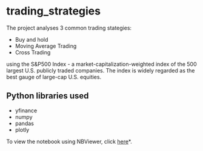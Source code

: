 # trading_strategies

The project analyses 3 common trading stategies:

- Buy and hold
- Moving Average Trading
- Cross Trading

using the S&P500 Index - a market-capitalization-weighted index of the 500 largest U.S. publicly traded companies. The index is widely regarded as the best gauge of large-cap U.S. equities.

## Python libraries used
- yfinance
- numpy
- pandas
- plotly


To view the notebook using NBViewer, click [here](https://nbviewer.jupyter.org/github/cmcd21/trading_strategies/blob/master/BuyAndHold_Vs_Momentum.ipynb)*.
